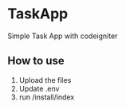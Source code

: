 # TaskApp
Simple Task App with codeigniter


## How to use

1. Upload the files
2. Update .env
3. run /install/index
